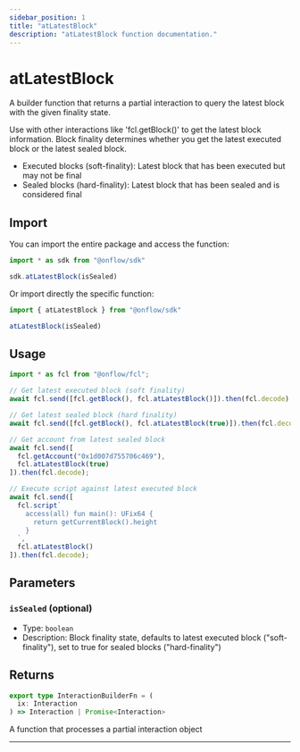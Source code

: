 ```yaml
---
sidebar_position: 1
title: "atLatestBlock"
description: "atLatestBlock function documentation."
---
```


<!-- THIS DOCUMENT IS AUTO-GENERATED FROM [onflow/sdk/src/build/build-at-latest-block.ts](https://github.com/onflow/fcl-js/tree/master/packages/sdk/src/build/build-at-latest-block.ts). DO NOT EDIT MANUALLY -->

# atLatestBlock

A builder function that returns a partial interaction to query the latest block with the given finality state.

Use with other interactions like 'fcl.getBlock()' to get the latest block information.
Block finality determines whether you get the latest executed block or the latest sealed block.

- Executed blocks (soft-finality): Latest block that has been executed but may not be final
- Sealed blocks (hard-finality): Latest block that has been sealed and is considered final

## Import

You can import the entire package and access the function:

```typescript
import * as sdk from "@onflow/sdk"

sdk.atLatestBlock(isSealed)
```

Or import directly the specific function:

```typescript
import { atLatestBlock } from "@onflow/sdk"

atLatestBlock(isSealed)
```

## Usage

```typescript
import * as fcl from "@onflow/fcl";

// Get latest executed block (soft finality)
await fcl.send([fcl.getBlock(), fcl.atLatestBlock()]).then(fcl.decode);

// Get latest sealed block (hard finality)
await fcl.send([fcl.getBlock(), fcl.atLatestBlock(true)]).then(fcl.decode);

// Get account from latest sealed block
await fcl.send([
  fcl.getAccount("0x1d007d755706c469"),
  fcl.atLatestBlock(true)
]).then(fcl.decode);

// Execute script against latest executed block
await fcl.send([
  fcl.script`
    access(all) fun main(): UFix64 {
      return getCurrentBlock().height
    }
  `,
  fcl.atLatestBlock()
]).then(fcl.decode);
```

## Parameters

### `isSealed` (optional)


- Type: `boolean`
- Description: Block finality state, defaults to latest executed block ("soft-finality"), set to true for sealed blocks ("hard-finality")


## Returns

```typescript
export type InteractionBuilderFn = (
  ix: Interaction
) => Interaction | Promise<Interaction>
```


A function that processes a partial interaction object

---